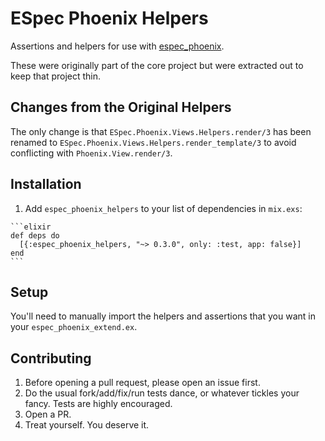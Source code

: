 # ESpec Phoenix Helpers

Assertions and helpers for use with [espec_phoenix](https://github.com/antonmi/espec_phoenix).

These were originally part of the core project but were extracted out to keep that project thin.


## Changes from the Original Helpers

The only change is that `ESpec.Phoenix.Views.Helpers.render/3` has been renamed to `ESpec.Phoenix.Views.Helpers.render_template/3` to avoid conflicting with `Phoenix.View.render/3`.


## Installation

  1. Add `espec_phoenix_helpers` to your list of dependencies in `mix.exs`:

    ```elixir
    def deps do
      [{:espec_phoenix_helpers, "~> 0.3.0", only: :test, app: false}]
    end
    ```

## Setup

You'll need to manually import the helpers and assertions that you want in your `espec_phoenix_extend.ex`.


## Contributing

1. Before opening a pull request, please open an issue first.
2. Do the usual fork/add/fix/run tests dance, or whatever tickles your fancy. Tests are highly encouraged.
3. Open a PR.
4. Treat yourself. You deserve it.
